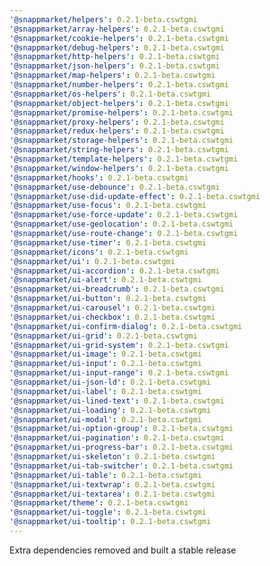 ```yaml
---
'@snappmarket/helpers': 0.2.1-beta.cswtgmi
'@snappmarket/array-helpers': 0.2.1-beta.cswtgmi
'@snappmarket/cookie-helpers': 0.2.1-beta.cswtgmi
'@snappmarket/debug-helpers': 0.2.1-beta.cswtgmi
'@snappmarket/http-helpers': 0.2.1-beta.cswtgmi
'@snappmarket/json-helpers': 0.2.1-beta.cswtgmi
'@snappmarket/map-helpers': 0.2.1-beta.cswtgmi
'@snappmarket/number-helpers': 0.2.1-beta.cswtgmi
'@snappmarket/os-helpers': 0.2.1-beta.cswtgmi
'@snappmarket/object-helpers': 0.2.1-beta.cswtgmi
'@snappmarket/promise-helpers': 0.2.1-beta.cswtgmi
'@snappmarket/proxy-helpers': 0.2.1-beta.cswtgmi
'@snappmarket/redux-helpers': 0.2.1-beta.cswtgmi
'@snappmarket/storage-helpers': 0.2.1-beta.cswtgmi
'@snappmarket/string-helpers': 0.2.1-beta.cswtgmi
'@snappmarket/template-helpers': 0.2.1-beta.cswtgmi
'@snappmarket/window-helpers': 0.2.1-beta.cswtgmi
'@snappmarket/hooks': 0.2.1-beta.cswtgmi
'@snappmarket/use-debounce': 0.2.1-beta.cswtgmi
'@snappmarket/use-did-update-effect': 0.2.1-beta.cswtgmi
'@snappmarket/use-focus': 0.2.1-beta.cswtgmi
'@snappmarket/use-force-update': 0.2.1-beta.cswtgmi
'@snappmarket/use-geolocation': 0.2.1-beta.cswtgmi
'@snappmarket/use-route-change': 0.2.1-beta.cswtgmi
'@snappmarket/use-timer': 0.2.1-beta.cswtgmi
'@snappmarket/icons': 0.2.1-beta.cswtgmi
'@snappmarket/ui': 0.2.1-beta.cswtgmi
'@snappmarket/ui-accordion': 0.2.1-beta.cswtgmi
'@snappmarket/ui-alert': 0.2.1-beta.cswtgmi
'@snappmarket/ui-breadcrumb': 0.2.1-beta.cswtgmi
'@snappmarket/ui-button': 0.2.1-beta.cswtgmi
'@snappmarket/ui-carousel': 0.2.1-beta.cswtgmi
'@snappmarket/ui-checkbox': 0.2.1-beta.cswtgmi
'@snappmarket/ui-confirm-dialog': 0.2.1-beta.cswtgmi
'@snappmarket/ui-grid': 0.2.1-beta.cswtgmi
'@snappmarket/ui-grid-system': 0.2.1-beta.cswtgmi
'@snappmarket/ui-image': 0.2.1-beta.cswtgmi
'@snappmarket/ui-input': 0.2.1-beta.cswtgmi
'@snappmarket/ui-input-range': 0.2.1-beta.cswtgmi
'@snappmarket/ui-json-ld': 0.2.1-beta.cswtgmi
'@snappmarket/ui-label': 0.2.1-beta.cswtgmi
'@snappmarket/ui-lined-text': 0.2.1-beta.cswtgmi
'@snappmarket/ui-loading': 0.2.1-beta.cswtgmi
'@snappmarket/ui-modal': 0.2.1-beta.cswtgmi
'@snappmarket/ui-option-group': 0.2.1-beta.cswtgmi
'@snappmarket/ui-pagination': 0.2.1-beta.cswtgmi
'@snappmarket/ui-progress-bar': 0.2.1-beta.cswtgmi
'@snappmarket/ui-skeleton': 0.2.1-beta.cswtgmi
'@snappmarket/ui-tab-switcher': 0.2.1-beta.cswtgmi
'@snappmarket/ui-table': 0.2.1-beta.cswtgmi
'@snappmarket/ui-textwrap': 0.2.1-beta.cswtgmi
'@snappmarket/ui-textarea': 0.2.1-beta.cswtgmi
'@snappmarket/theme': 0.2.1-beta.cswtgmi
'@snappmarket/ui-toggle': 0.2.1-beta.cswtgmi
'@snappmarket/ui-tooltip': 0.2.1-beta.cswtgmi
---
```


Extra dependencies removed and built a stable release
